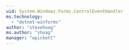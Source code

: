 ```yaml
---
uid: System.Windows.Forms.ControlEventHandler
ms.technology: 
  - "dotnet-winforms"
author: "stevehoag"
ms.author: "shoag"
manager: "wpickett"
---
```

